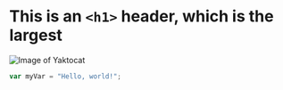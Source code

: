# This is an `<h1>` header, which is the largest

  ![Image of Yaktocat](https://octodex.github.com/images/yaktocat.png)


  ``` javascript
var myVar = "Hello, world!";
```
